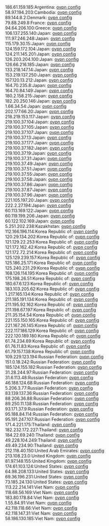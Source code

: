 186.61.159.185:Argentina: [ovpn config](vpn/186_61_159_185.ovpn)  
58.97.194.203:Cambodia: [ovpn config](vpn/58_97_194_203.ovpn)  
89.144.8.2:Denmark: [ovpn config](vpn/89_144_8_2.ovpn)  
79.88.249.8:France: [ovpn config](vpn/79_88_249_8.ovpn)  
94.64.206.100:Greece: [ovpn config](vpn/94_64_206_100.ovpn)  
106.137.255.140:Japan: [ovpn config](vpn/106_137_255_140.ovpn)  
111.97.246.248:Japan: [ovpn config](vpn/111_97_246_248.ovpn)  
115.179.30.15:Japan: [ovpn config](vpn/115_179_30_15.ovpn)  
124.159.172.104:Japan: [ovpn config](vpn/124_159_172_104.ovpn)  
124.211.145.201:Japan: [ovpn config](vpn/124_211_145_201.ovpn)  
126.203.204.100:Japan: [ovpn config](vpn/126_203_204_100.ovpn)  
126.66.216.185:Japan: [ovpn config](vpn/126_66_216_185.ovpn)  
133.218.147.14:Japan: [ovpn config](vpn/133_218_147_14.ovpn)  
153.219.137.250:Japan: [ovpn config](vpn/153_219_137_250.ovpn)  
157.120.13.212:Japan: [ovpn config](vpn/157_120_13_212.ovpn)  
164.70.235.8:Japan: [ovpn config](vpn/164_70_235_8.ovpn)  
164.70.84.149:Japan: [ovpn config](vpn/164_70_84_149.ovpn)  
180.2.158.215:Japan: [ovpn config](vpn/180_2_158_215.ovpn)  
182.20.250.146:Japan: [ovpn config](vpn/182_20_250_146.ovpn)  
1.66.34.54:Japan: [ovpn config](vpn/1_66_34_54.ovpn)  
202.177.66.20:Japan: [ovpn config](vpn/202_177_66_20.ovpn)  
218.219.153.117:Japan: [ovpn config](vpn/218_219_153_117.ovpn)  
219.100.37.104:Japan: [ovpn config](vpn/219_100_37_104.ovpn)  
219.100.37.105:Japan: [ovpn config](vpn/219_100_37_105.ovpn)  
219.100.37.107:Japan: [ovpn config](vpn/219_100_37_107.ovpn)  
219.100.37.13:Japan: [ovpn config](vpn/219_100_37_13.ovpn)  
219.100.37.177:Japan: [ovpn config](vpn/219_100_37_177.ovpn)  
219.100.37.182:Japan: [ovpn config](vpn/219_100_37_182.ovpn)  
219.100.37.19:Japan: [ovpn config](vpn/219_100_37_19.ovpn)  
219.100.37.31:Japan: [ovpn config](vpn/219_100_37_31.ovpn)  
219.100.37.49:Japan: [ovpn config](vpn/219_100_37_49.ovpn)  
219.100.37.51:Japan: [ovpn config](vpn/219_100_37_51.ovpn)  
219.100.37.55:Japan: [ovpn config](vpn/219_100_37_55.ovpn)  
219.100.37.58:Japan: [ovpn config](vpn/219_100_37_58.ovpn)  
219.100.37.86:Japan: [ovpn config](vpn/219_100_37_86.ovpn)  
219.100.37.87:Japan: [ovpn config](vpn/219_100_37_87.ovpn)  
219.100.37.96:Japan: [ovpn config](vpn/219_100_37_96.ovpn)  
221.105.197.20:Japan: [ovpn config](vpn/221_105_197_20.ovpn)  
222.2.27.194:Japan: [ovpn config](vpn/222_2_27_194.ovpn)  
60.113.169.122:Japan: [ovpn config](vpn/60_113_169_122.ovpn)  
60.119.199.206:Japan: [ovpn config](vpn/60_119_199_206.ovpn)  
60.122.102.169:Japan: [ovpn config](vpn/60_122_102_169.ovpn)  
5.251.202.238:Kazakhstan: [ovpn config](vpn/5_251_202_238.ovpn)  
112.166.196.114:Korea Republic of: [ovpn config](vpn/112_166_196_114.ovpn)  
120.29.134.202:Korea Republic of: [ovpn config](vpn/120_29_134_202.ovpn)  
121.129.22.253:Korea Republic of: [ovpn config](vpn/121_129_22_253.ovpn)  
121.172.162.42:Korea Republic of: [ovpn config](vpn/121_172_162_42.ovpn)  
121.172.72.214:Korea Republic of: [ovpn config](vpn/121_172_72_214.ovpn)  
125.129.239.157:Korea Republic of: [ovpn config](vpn/125_129_239_157.ovpn)  
125.186.25.171:Korea Republic of: [ovpn config](vpn/125_186_25_171.ovpn)  
125.240.231.29:Korea Republic of: [ovpn config](vpn/125_240_231_29.ovpn)  
168.126.114.195:Korea Republic of: [ovpn config](vpn/168_126_114_195.ovpn)  
175.198.26.51:Korea Republic of: [ovpn config](vpn/175_198_26_51.ovpn)  
180.67.6.123:Korea Republic of: [ovpn config](vpn/180_67_6_123.ovpn)  
183.103.205.62:Korea Republic of: [ovpn config](vpn/183_103_205_62.ovpn)  
1.217.165.134:Korea Republic of: [ovpn config](vpn/1_217_165_134.ovpn)  
211.185.191.134:Korea Republic of: [ovpn config](vpn/211_185_191_134.ovpn)  
211.195.92.162:Korea Republic of: [ovpn config](vpn/211_195_92_162.ovpn)  
211.198.67.197:Korea Republic of: [ovpn config](vpn/211_198_67_197.ovpn)  
211.35.154.54:Korea Republic of: [ovpn config](vpn/211_35_154_54.ovpn)  
221.155.150.165:Korea Republic of: [ovpn config](vpn/221_155_150_165.ovpn)  
221.167.26.145:Korea Republic of: [ovpn config](vpn/221_167_26_145.ovpn)  
222.117.186.129:Korea Republic of: [ovpn config](vpn/222_117_186_129.ovpn)  
222.120.189.180:Korea Republic of: [ovpn config](vpn/222_120_189_180.ovpn)  
61.74.234.69:Korea Republic of: [ovpn config](vpn/61_74_234_69.ovpn)  
61.76.11.83:Korea Republic of: [ovpn config](vpn/61_76_11_83.ovpn)  
61.79.157.138:Korea Republic of: [ovpn config](vpn/61_79_157_138.ovpn)  
109.229.123.194:Russian Federation: [ovpn config](vpn/109_229_123_194.ovpn)  
151.0.18.242:Russian Federation: [ovpn config](vpn/151_0_18_242.ovpn)  
185.124.155.182:Russian Federation: [ovpn config](vpn/185_124_155_182.ovpn)  
31.28.244.97:Russian Federation: [ovpn config](vpn/31_28_244_97.ovpn)  
31.6.113.48:Russian Federation: [ovpn config](vpn/31_6_113_48.ovpn)  
46.188.124.68:Russian Federation: [ovpn config](vpn/46_188_124_68.ovpn)  
5.206.3.77:Russian Federation: [ovpn config](vpn/5_206_3_77.ovpn)  
83.139.137.36:Russian Federation: [ovpn config](vpn/83_139_137_36.ovpn)  
88.206.36.88:Russian Federation: [ovpn config](vpn/88_206_36_88.ovpn)  
89.250.11.138:Russian Federation: [ovpn config](vpn/89_250_11_138.ovpn)  
93.171.37.9:Russian Federation: [ovpn config](vpn/93_171_37_9.ovpn)  
95.188.84.114:Russian Federation: [ovpn config](vpn/95_188_84_114.ovpn)  
95.191.247.107:Russian Federation: [ovpn config](vpn/95_191_247_107.ovpn)  
171.4.221.175:Thailand: [ovpn config](vpn/171_4_221_175.ovpn)  
182.232.172.227:Thailand: [ovpn config](vpn/182_232_172_227.ovpn)  
184.22.69.240:Thailand: [ovpn config](vpn/184_22_69_240.ovpn)  
49.228.104.249:Thailand: [ovpn config](vpn/49_228_104_249.ovpn)  
49.49.234.90:Thailand: [ovpn config](vpn/49_49_234_90.ovpn)  
212.118.40.150:United Arab Emirates: [ovpn config](vpn/212_118_40_150.ovpn)  
213.108.23.0:United Kingdom: [ovpn config](vpn/213_108_23_0.ovpn)  
81.97.148.155:United Kingdom: [ovpn config](vpn/81_97_148_155.ovpn)  
174.61.103.124:United States: [ovpn config](vpn/174_61_103_124.ovpn)  
64.98.208.133:United States: [ovpn config](vpn/64_98_208_133.ovpn)  
69.36.196.231:United States: [ovpn config](vpn/69_36_196_231.ovpn)  
73.185.24.130:United States: [ovpn config](vpn/73_185_24_130.ovpn)  
113.22.214.141:Viet Nam: [ovpn config](vpn/113_22_214_141.ovpn)  
118.68.56.169:Viet Nam: [ovpn config](vpn/118_68_56_169.ovpn)  
183.80.178.84:Viet Nam: [ovpn config](vpn/183_80_178_84.ovpn)  
1.55.84.91:Viet Nam: [ovpn config](vpn/1_55_84_91.ovpn)  
42.118.118.66:Viet Nam: [ovpn config](vpn/42_118_118_66.ovpn)  
42.118.147.31:Viet Nam: [ovpn config](vpn/42_118_147_31.ovpn)  
58.186.130.185:Viet Nam: [ovpn config](vpn/58_186_130_185.ovpn)  
